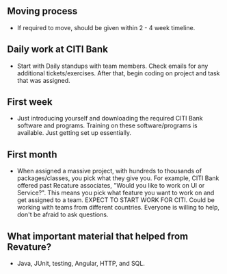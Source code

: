 ## Moving process
- If required to move, should be given within 2 - 4 week timeline.

## Daily work at CITI Bank
- Start with Daily standups with team members. Check emails for any additional tickets/exercises. After that, begin coding on project and task that was assigned.

## First week
- Just introducing yourself and downloading the required CITI Bank software and programs. Training on these software/programs is available. Just getting set up essentially.

## First month
- When assigned a massive project, with hundreds to thousands of packages/classes, you pick what they give you. For example, CITI Bank offered past Recature associates, "Would you like to work on UI or Service?". This means you pick what feature you want to work on and get assigned to a team. EXPECT TO START WORK FOR CITI. Could be working with teams from different countries. Everyone is willing to help, don't be afraid to ask questions. 

## What important material that helped from Revature?
- Java, JUnit, testing, Angular, HTTP, and SQL.